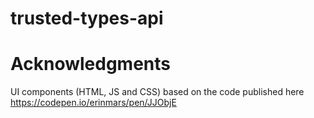 # trusted-types-api

# Acknowledgments
UI components (HTML, JS and CSS) based on the code published here https://codepen.io/erinmars/pen/JJObjE